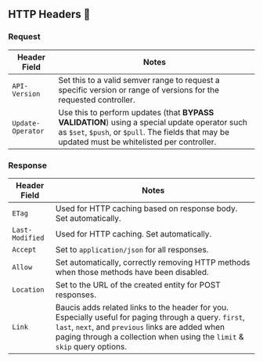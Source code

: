 ## HTTP Headers :bookmark_tabs:
### Request

| **Header Field** | **Notes** |
| ------------ | ----- |
| `API-Version` | Set this to a valid semver range to request a specific version or range of versions for the requested controller. |
| `Update-Operator` | Use this to perform updates (that **BYPASS VALIDATION**) using a special update operator such as `$set`, `$push`, or `$pull`.  The fields that may be updated must be whitelisted per controller.

### Response

| **Header Field** | **Notes** |
| ------------ | ----- |
| `ETag` | Used for HTTP caching based on response body.  Set automatically. |
| `Last-Modified` | Used for HTTP caching.  Set automatically. |
| `Accept` | Set to `application/json` for all responses. |
| `Allow` | Set automatically, correctly removing HTTP methods when those methods have been disabled. |
| `Location` | Set to the URL of the created entity for POST responses. |
| `Link` | Baucis adds related links to the header for you.  Especially useful for paging through a query.  `first`, `last`, `next`, and `previous` links are added when paging through a collection when using the `limit` & `skip` query options. |
